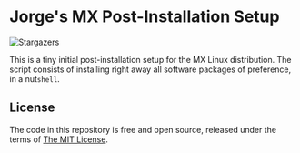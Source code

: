 # Jorge's MX Post-Installation Setup

[![Stargazers](https://img.shields.io/badge/be%20a-star-f00?style=popout-square)](https://github.com/jaflonu/mxlinux/stargazers "Stargazers")

This is a tiny initial post-installation setup for the MX Linux distribution. The script consists of installing right away all software packages of preference, in a nut`shell`.


## License

The code in this repository is free and open source, released under the terms of [The MIT License](https://mit-license.org).
